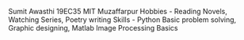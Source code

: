 Sumit Awasthi
19EC35
MIT Muzaffarpur
Hobbies - Reading Novels, Watching Series, Poetry writing
Skills - Python Basic problem solving, Graphic designing, Matlab Image Processing Basics
